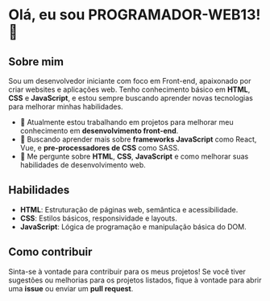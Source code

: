 # Olá, eu sou PROGRAMADOR-WEB13! 👋

## Sobre mim
Sou um desenvolvedor iniciante com foco em Front-end, apaixonado por criar websites e aplicações web. Tenho conhecimento básico em **HTML**, **CSS** e **JavaScript**, e estou sempre buscando aprender novas tecnologias para melhorar minhas habilidades.

- 🔭 Atualmente estou trabalhando em projetos para melhorar meu conhecimento em **desenvolvimento front-end**.
- 🌱 Buscando aprender mais sobre **frameworks JavaScript** como React, Vue, e **pre-processadores de CSS** como SASS.
- 💬 Me pergunte sobre **HTML**, **CSS**, **JavaScript** e como melhorar suas habilidades de desenvolvimento web.

## Habilidades

- **HTML**: Estruturação de páginas web, semântica e acessibilidade.
- **CSS**: Estilos básicos, responsividade e layouts.
- **JavaScript**: Lógica de programação e manipulação básica do DOM.

## Como contribuir
Sinta-se à vontade para contribuir para os meus projetos! Se você tiver sugestões ou melhorias para os projetos listados, fique à vontade para abrir uma **issue** ou enviar um **pull request**.


